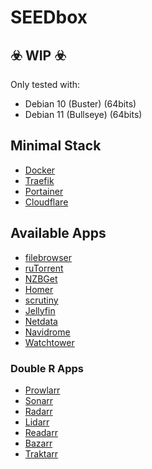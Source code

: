 # SEEDbox

## ☣️ WIP ☣️
Only tested with:
- Debian 10 (Buster) (64bits)
- Debian 11 (Bullseye) (64bits)

## Minimal Stack
- [Docker](https://www.docker.com/)
- [Traefik](https://traefik.io/)
- [Portainer](https://www.portainer.io/)
- [Cloudflare](https://www.cloudflare.com/)

## Available Apps
- [filebrowser](https://github.com/filebrowser/filebrowser)
- [ruTorrent](https://github.com/Novik/ruTorrent)
- [NZBGet](https://github.com/nzbget/nzbget)
- [Homer](https://github.com/bastienwirtz/homer)
- [scrutiny](https://github.com/AnalogJ/scrutiny)
- [Jellyfin](https://github.com/jellyfin/jellyfin)
- [Netdata](https://github.com/netdata/netdata)
- [Navidrome](https://github.com/navidrome/navidrome)
- [Watchtower](https://github.com/containrrr/watchtower)
### Double R Apps
- [Prowlarr](https://github.com/Prowlarr/Prowlarr)
- [Sonarr](https://github.com/Sonarr/Sonarr)
- [Radarr](https://github.com/Radarr/Radarr)
- [Lidarr](https://github.com/lidarr/lidarr)
- [Readarr](https://github.com/Readarr/Readarr)
- [Bazarr](https://github.com/morpheus65535/bazarr)
- [Traktarr](https://github.com/l3uddz/traktarr)